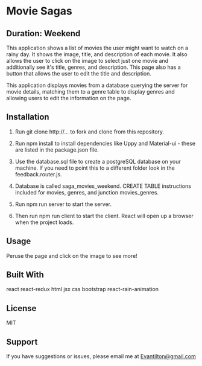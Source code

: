# Movie Sagas
## Duration: Weekend
This application shows a list of movies the user might want to watch on a rainy day.  It shows the image, title, and description of each movie.  It also allows the user to click on the image to select just one movie and additionally see it's title, genres, and description.  This page also has a button that allows the user to edit the title and description.

This application displays movies from a database querying the server for movie details, matching them to a genre table to display genres and allowing users to edit the information on the page.

## Installation

1. Run git clone http://... to fork and clone from this repository.

2. Run npm install to install dependencies like Uppy and Material-ui - these are listed in the package.json file.

3. Use the database.sql file to create a postgreSQL database on your machine. If you need to point this to a different folder look in the feedback.router.js.

4. Database is called saga_movies_weekend.
CREATE TABLE instructions included for movies, genres, and junction movies_genres.

5. Run npm run server to start the server.

6. Then run npm run client to start the client. React will open up a browser when the project loads.


## Usage
Peruse the page and click on the image to see more!

## Built With
react react-redux html jsx css bootstrap react-rain-animation

## License
MIT

## Support
If you have suggestions or issues, please email me at Evantilton@gmail.com
